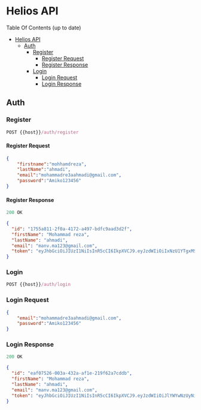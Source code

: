 # Helios API

Table Of Contents (up to date)
- [Helios API](#helios-api)
    - [Auth](#auth)
        - [Register](#register)
            - [Register Request](#register-request)
            - [Register Response](#register-response)
        - [Login](#login)
            - [Login Request](#login-request)
            - [Login Response](#login-response)

## Auth

### Register

```js
POST {{host}}/auth/register
```

#### Register Request

```json
{
    "firstname":"mohhamdreza",
    "lastName":"ahmadi",
    "email":"mohammadre3aahmadi@gmail.com",
    "password":"Amiko123456"
}
```

#### Register Response

```js
200 OK
```

```json
{
  "id": "1755a811-2f0a-4172-a497-bdfc9aad3d2f",
  "firstName": "Mohammad reza",
  "lastName": "ahmadi",
  "email": "manv.ma123@gmail.com",
  "token": "eyJhbGciOiJIUzI1NiIsInR5cCI6IkpXVCJ9.eyJzdWIiOiIxNzU1YTgxMS0yZjBhLTQxNzItYTQ5Ny1iZGZjOWFhZDNkMmYiLCJnaXZlbl9uYW1lIjoiTW9oYW1tYWQgcmV6YSIsImZhbWlseV9uYW1lIjoiYWhtYWRpIiwianRpIjoiYzU3MDQ3OTgtNjJjMy00Y2Q3LTg0ZjktOWM0NTI4ZWExZTg0IiwiZXhwIjoxNjk2MTk3MTU2LCJpc3MiOiJIZWxpb3MiLCJhdWQiOiJIZWxpb3MifQ.8H0FOc9R3Q4GZNOM2LbslkNJ6Mrdok_byD4I5lnaxso"
}
```


### Login
```js
POST {{host}}/auth/login
```
### Login Request

```json
{
    "email":"mohammadre3aahmadi@gmail.com",
    "password":"Amiko123456"
}
```

### Login Response
```js
200 OK
```

```json
{
  "id": "eaf07526-003a-432a-af1e-219f62a7cddb",
  "firstName": "Mohammad reza",
  "lastName": "ahmadi",
  "email": "manv.ma123@gmail.com",
  "token": "eyJhbGciOiJIUzI1NiIsInR5cCI6IkpXVCJ9.eyJzdWIiOiJlYWYwNzUyNi0wMDNhLTQzMmEtYWYxZS0yMTlmNjJhN2NkZGIiLCJnaXZlbl9uYW1lIjoiTW9oYW1tYWQgcmV6YSIsImZhbWlseV9uYW1lIjoiYWhtYWRpIiwianRpIjoiODU3ZjdkODYtNzQwMS00MjgzLTllYjctYjk5YTJkZDU4ZDI0IiwiZXhwIjoxNjk2MTk3MjM5LCJpc3MiOiJIZWxpb3MiLCJhdWQiOiJIZWxpb3MifQ.hV1E2j_GKt5eIvqnALSrBU-qOUrHFkytE8uqMKueBCg"
}
```


